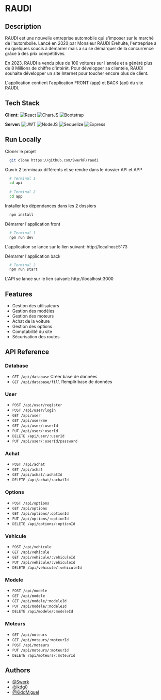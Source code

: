 
# RAUDI

## Description

RAUDI est une nouvelle entreprise automobile qui s'imposer sur le marché de l'automboile. Lancé en 2020 par Monsieur RAUDI Erehuite, l'entreprise a eu quelques soucis à démarrer mais a su se démarquer de la concurrence grâce à des prix compétitives.

En 2023, RAUDI a vendu plus de 100 voitures sur l'année et a généré plus de 8 Millions de chiffre d'intérêt. Pour développer sa clientèle, RAUDI souhaite développer un site Internet pour toucher encore plus de client.

L'application contient l'application FRONT (app) et BACK (api) du site RAUDI.



## Tech Stack

**Client:**
![React](https://img.shields.io/badge/React-20232A?style=for-the-badge&logo=react&logoColor=61DAFB)
![ChartJS](https://img.shields.io/badge/Chart%20js-FF6384?style=for-the-badge&logo=chartdotjs&logoColor=white)
![Bootstrap](https://img.shields.io/badge/Bootstrap-563D7C?style=for-the-badge&logo=bootstrap&logoColor=white)

**Server:**
![JWT](https://img.shields.io/badge/JWT-000000?style=for-the-badge&logo=JSON%20web%20tokens&logoColor=white)
![NodeJS](https://img.shields.io/badge/Node%20js-339933?style=for-the-badge&logo=nodedotjs&logoColor=white)
![Sequelize](https://img.shields.io/badge/Sequelize-52B0E7?style=for-the-badge&logo=Sequelize&logoColor=white)
![Express](https://img.shields.io/badge/Express%20js-000000?style=for-the-badge&logo=express&logoColor=white)


## Run Locally

Cloner le projet

```bash
  git clone https://github.com/SwerkF/raudi
```

Ouvrir 2 terminaux différents et se rendre dans le dossier API et APP

```bash
  # Terminal 1
  cd api
  
  # Terminal 2
  cd app
```

Installer les dépendances dans les 2 dossiers

```bash
  npm install
```

Démarrer l'application front

```bash
  # Terminal 1
  npm run dev
```

L'application se lance sur le lien suivant: http://localhost:5173

Démarrer l'application back

```bash
  # Terminal 2
  npm run start
```

L'API se lance sur le lien suivant: http://localhost:3000


## Features

- Gestion des utilisateurs
- Gestion des modèles
- Gestion des moteurs
- Achat de la voiture
- Gestion des options
- Comptabilité du site
- Sécurisation des routes

## API Reference

### Database

- `GET /api/database` Créer base de données
- `GET /api/database/fill` Remplir base de données

### User

- `POST /api/user/register`
- `POST /api/user/login` 
- `GET /api/user` 
- `GET /api/user/me`
- `GET /api/user/:userId`
- `PUT /api/user/:userId` 
- `DELETE /api/user/:userId`
- `PUT /api/user/:userId/password`

### Achat

- `POST /api/achat`
- `GET /api/achat`
- `GET /api/achat/:achatId`
- `DELETE /api/achat/:achatId`

### Options

- `POST /api/options`
- `GET /api/options`
- `GET /api/options/:optionId`
- `PUT /api/options/:optionId`
- `DELETE /api/options/:optionId`

### Vehicule

- `POST /api/vehicule`
- `GET /api/vehicule`
- `GET /api/vehicule/:vehiculeId`
- `PUT /api/vehicule/:vehiculeId`
- `DELETE /api/vehicule/:vehiculeId`

### Modele

- `POST /api/modele`
- `GET /api/modele`
- `GET /api/modele/:modeleId`
- `PUT /api/modele/:modeleId`
- `DELETE /api/modele/:modeleId`

### Moteurs

- `GET /api/moteurs`
- `GET /api/moteurs/:moteurId`
- `POST /api/moteurs`
- `PUT /api/moteurs/:moteurId`
- `DELETE /api/moteurs/:moteurId`

## Authors

- [@Swerk](https://github.com/SwerkF)
- [@ikdg0](https://github.com/ikdg0)
- [@KiddMiguel](https://github.com/KiddMiguel)

